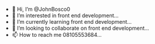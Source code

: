 - 👋 Hi, I’m @JohnBosco0
- 👀 I’m interested in front end development...
- 🌱 I’m currently learning front end development...
- 💞️ I’m looking to collaborate on front end development...
- 📫 How to reach me 08105553684...

<!---
JohnBosco0/JohnBosco0 is a ✨ special ✨ repository because its `README.md` (this file) appears on your GitHub profile.
You can click the Preview link to take a look at your changes.
--->
